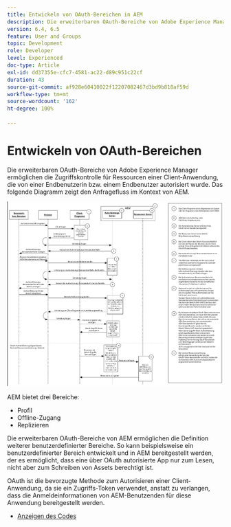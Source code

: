 ```yaml
---
title: Entwickeln von OAuth-Bereichen in AEM
description: Die erweiterbaren OAuth-Bereiche von Adobe Experience Manager ermöglichen die Zugriffskontrolle für Ressourcen einer Client-Anwendung, die von einer Endbenutzerin bzw. einem Endbenutzer autorisiert wurde. Das folgende Diagramm zeigt den Anfragefluss im Kontext von AEM.
version: 6.4, 6.5
feature: User and Groups
topic: Development
role: Developer
level: Experienced
doc-type: Article
exl-id: dd37355e-cfc7-4581-ac22-d89c951c22cf
duration: 43
source-git-commit: af928e60410022f12207082467d3bd9b818af59d
workflow-type: tm+mt
source-wordcount: '162'
ht-degree: 100%

---
```


# Entwickeln von OAuth-Bereichen

Die erweiterbaren OAuth-Bereiche von Adobe Experience Manager ermöglichen die Zugriffskontrolle für Ressourcen einer Client-Anwendung, die von einer Endbenutzerin bzw. einem Endbenutzer autorisiert wurde. Das folgende Diagramm zeigt den Anfragefluss im Kontext von AEM.

![OAuth-Bereichsfluss](./assets/oauth-code-sample-develop/oauth-scopes-flow.png)

AEM bietet drei Bereiche:

* Profil
* Offline-Zugang
* Replizieren

Die erweiterbaren OAuth-Bereiche von AEM ermöglichen die Definition weiterer benutzerdefinierter Bereiche. So kann beispielsweise ein benutzerdefinierter Bereich entwickelt und in AEM bereitgestellt werden, der es ermöglicht, dass eine über OAuth autorisierte App nur zum Lesen, nicht aber zum Schreiben von Assets berechtigt ist.

OAuth ist die bevorzugte Methode zum Autorisieren einer Client-Anwendung, da sie ein Zugriffs-Token verwendet, anstatt zu verlangen, dass die Anmeldeinformationen von AEM-Benutzenden für diese Anwendung bereitgestellt werden.

* [Anzeigen des Codes](https://github.com/Adobe-Consulting-Services/acs-aem-samples/blob/legacy/bundle/src/main/java/com/adobe/acs/samples/authentication/oauth/impl/SampleScopeWithPrivileges.java)
